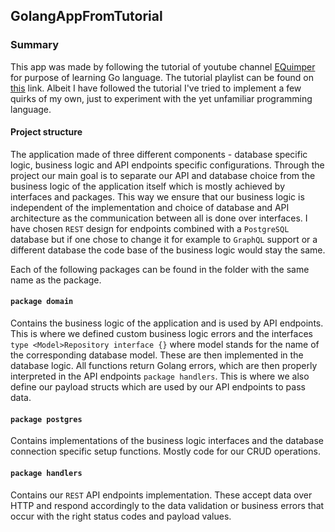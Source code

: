 ## GolangAppFromTutorial

### Summary
This app was made by following the tutorial of youtube channel [EQuimper](https://www.youtube.com/channel/UC7R7bcH9-KEBDiGNP1mZnmw) 
for purpose of learning Go language. The tutorial playlist can be found on [this](https://www.youtube.com/watch?v=Uuy9J33iG0E&list=PLzQWIQOqeUSPFPVfticl-CsmUv82Gb5W-&index=1) 
link. Albeit I have followed the tutorial I've tried to implement a few quirks of my own, just to experiment with the 
yet unfamiliar programming language.

#### Project structure

The application made of three different components - database specific logic, business logic and API endpoints
specific configurations. Through the project our main goal is to separate our API and database choice from the business 
logic of the application itself which is mostly achieved by interfaces and packages. This way we ensure that our business
logic is independent of the implementation and choice of database and API architecture as the communication between all is
done over interfaces. I have chosen `REST` design for endpoints combined with a `PostgreSQL` database but if one chose to
change it for example to `GraphQL` support or a different database the code base of the business logic would
stay the same.

Each of the following packages can be found in the folder with the same name as the package.

#### `package domain`
Contains the business logic of the application and is used by API endpoints. This is where we defined custom 
business logic errors and the interfaces `type <Model>Repository interface {}` where model stands for the name of the 
corresponding database model. These are then implemented in the database logic. All functions return Golang errors, which
are then properly interpreted in the API endpoints `package handlers`. This is where we also define our payload structs
which are used by our API endpoints to pass data.

#### `package postgres`

Contains implementations of the business logic interfaces and the database connection specific setup functions. Mostly 
code for our CRUD operations.

#### `package handlers`

Contains our `REST` API endpoints implementation. These accept data over HTTP and respond accordingly to the data validation
or business errors that occur with the right status codes and payload values.
